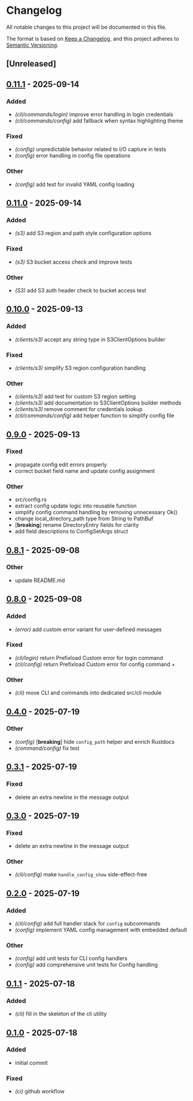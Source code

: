 # Changelog

All notable changes to this project will be documented in this file.

The format is based on [Keep a Changelog](https://keepachangelog.com/en/1.0.0/),
and this project adheres to [Semantic Versioning](https://semver.org/spec/v2.0.0.html).

## [Unreleased]

## [0.11.1](https://github.com/b4rgut/prefixload/compare/v0.11.0...v0.11.1) - 2025-09-14

### Added

- *(cli/commands/login)* improve error handling in login credentials
- *(cli/commands/config)* add fallback when syntax highlighting theme

### Fixed

- *(config)* unpredictable behavior related to I/O capture in tests
- *(config)* error handling in config file operations

### Other

- *(config)* add test for invalid YAML config loading

## [0.11.0](https://github.com/b4rgut/prefixload/compare/v0.10.0...v0.11.0) - 2025-09-14

### Added

- *(s3)* add S3 region and path style configuration options

### Fixed

- *(s3)* S3 bucket access check and improve tests

### Other

- *(S3)* add S3 auth header check to bucket access test

## [0.10.0](https://github.com/b4rgut/prefixload/compare/v0.9.0...v0.10.0) - 2025-09-13

### Added

- *(clients/s3)* accept any string type in S3ClientOptions builder

### Fixed

- *(clients/s3)* simplify S3 region configuration handling

### Other

- *(clients/s3)* add test for custom S3 region setting
- *(clients/s3)* add documentation to S3ClientOptions builder methods
- *(clients/s3)* remove comment for credentials lookup
- *(cli/commands/config)* add helper function to simplify config file

## [0.9.0](https://github.com/b4rgut/prefixload/compare/v0.8.1...v0.9.0) - 2025-09-13

### Fixed

- propagate config edit errors properly
- correct bucket field name and update config assignment

### Other

- src/config.rs
- extract config update logic into reusable function
- simplify config command handling by removing unnecessary Ok()
- change local_directory_path type from String to PathBuf
- [**breaking**] rename DirectoryEntry fields for clarity
- add field descriptions to ConfigSetArgs struct

## [0.8.1](https://github.com/b4rgut/prefixload/compare/v0.8.0...v0.8.1) - 2025-09-08

### Other

- update README.md

## [0.8.0](https://github.com/b4rgut/prefixload/compare/v0.7.1...v0.8.0) - 2025-09-08

### Added

- *(error)* add custom error variant for user-defined messages

### Fixed

- *(cli/login)* return Prefixload Custom error for login command
- *(cli/config)* return Prefixload Custom error for config command +

### Other

- *(cli)* move CLI and commands into dedicated src/cli module

## [0.4.0](https://github.com/b4rgut/prefixload/compare/v0.3.1...v0.4.0) - 2025-07-19

### Other

- *(config)* [**breaking**] hide `config_path` helper and enrich Rustdocs
- *(command/config)* fix test

## [0.3.1](https://github.com/b4rgut/prefixload/compare/v0.3.0...v0.3.1) - 2025-07-19

### Fixed

- delete an extra newline in the message output

## [0.3.0](https://github.com/b4rgut/prefixload/compare/v0.2.0...v0.3.0) - 2025-07-19

### Fixed

- delete an extra newline in the message output

### Other

- *(cli/config)* make `handle_config_show` side-effect-free

## [0.2.0](https://github.com/b4rgut/prefixload/compare/v0.1.1...v0.2.0) - 2025-07-19

### Added

- *(cli/config)* add full handler stack for `config` subcommands
- *(config)* implement YAML config management with embedded default

### Other

- *(config)* add unit tests for CLI config handlers
- *(config)* add comprehensive unit tests for Config handling

## [0.1.1](https://github.com/b4rgut/prefixload/compare/v0.1.0...v0.1.1) - 2025-07-18

### Added

- *(cli)* fill in the skeleton of the cli utility

## [0.1.0](https://github.com/b4rgut/prefixload/releases/tag/v0.1.0) - 2025-07-18

### Added

- initial commit

### Fixed

- *(ci)* github workflow
